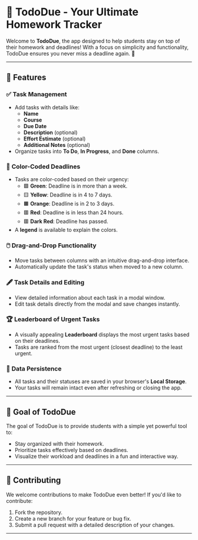 # 📝 TodoDue - Your Ultimate Homework Tracker

Welcome to **TodoDue**, the app designed to help students stay on top of their homework and deadlines! With a focus on simplicity and functionality, TodoDue ensures you never miss a deadline again. 🎯

---

## 🚀 Features

### ✅ **Task Management**
- Add tasks with details like:
  - **Name**
  - **Course**
  - **Due Date**
  - **Description** (optional)
  - **Effort Estimate** (optional)
  - **Additional Notes** (optional)
- Organize tasks into **To Do**, **In Progress**, and **Done** columns.

### 🎨 **Color-Coded Deadlines**
- Tasks are color-coded based on their urgency:
  - 🟩 **Green**: Deadline is in more than a week.
  - 🟨 **Yellow**: Deadline is in 4 to 7 days.
  - 🟧 **Orange**: Deadline is in 2 to 3 days.
  - 🟥 **Red**: Deadline is in less than 24 hours.
  - 🟥 **Dark Red**: Deadline has passed.
- A **legend** is available to explain the colors.

### 🖱️ **Drag-and-Drop Functionality**
- Move tasks between columns with an intuitive drag-and-drop interface.
- Automatically update the task's status when moved to a new column.

### 🖋️ **Task Details and Editing**
- View detailed information about each task in a modal window.
- Edit task details directly from the modal and save changes instantly.

### 🏆 **Leaderboard of Urgent Tasks**
- A visually appealing **Leaderboard** displays the most urgent tasks based on their deadlines.
- Tasks are ranked from the most urgent (closest deadline) to the least urgent.

### 💾 **Data Persistence**
- All tasks and their statuses are saved in your browser's **Local Storage**.
- Your tasks will remain intact even after refreshing or closing the app.

---

## 🎯 Goal of TodoDue

The goal of TodoDue is to provide students with a simple yet powerful tool to:
- Stay organized with their homework.
- Prioritize tasks effectively based on deadlines.
- Visualize their workload and deadlines in a fun and interactive way.

---

## 🤝 Contributing

We welcome contributions to make TodoDue even better! If you'd like to contribute:
1. Fork the repository.
2. Create a new branch for your feature or bug fix.
3. Submit a pull request with a detailed description of your changes.

---
